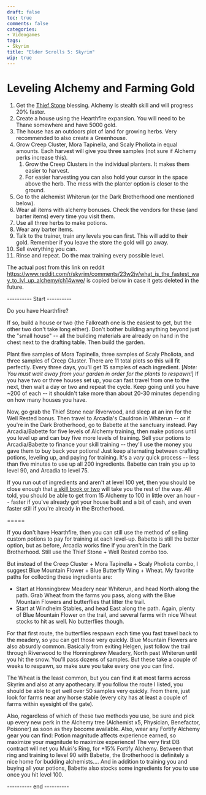 ```yaml
---
draft: false
toc: true
comments: false
categories:
- Videogames
tags:
- Skyrim
title: "Elder Scrolls 5: Skyrim"
wip: true
---
```


# Leveling Alchemy and Farming Gold

1. Get the [Thief Stone][thief-stone] blessing. Alchemy is stealth skill and
   will progress 20% faster.
2. Create a house using the Hearthfire expansion. You will need to be Thane
   somewhere and have 5000 gold.
3. The house has an outdoors plot of land for growing herbs. Very recommended to
   also create a Greenhouse.
4. Grow Creep Cluster, Mora Tapinella, and Scaly Pholiota in equal amounts. Each
   harvest will give you three samples (not sure if Alchemy perks increase
   this).
    1. Grow the Creep Clusters in the individual planters. It makes them easier
       to harvest.
    2. For easier harvesting you can also hold your cursor in the space above
       the herb. The mess with the planter option is closer to the ground.
5. Go to the alchemist Whiterun (or the Dark Brotherhood one mentioned below).
6. Wear all items with alchemy bonuses. Check the vendors for these (and barter
   items) every time you visit them.
7. Use all three herbs to make potions.
8. Wear any barter items.
9. Talk to the trainer, train any levels you can first. This will add to their
   gold. Remember if you leave the store the gold will go away.
10. Sell everything you can.
11. Rinse and repeat. Do the max training every possible level.

[thief-stone]: https://en.uesp.net/wiki/Skyrim:Standing_Stone

The actual post from this link on reddit
https://www.reddit.com/r/skyrim/comments/23w2jy/what_is_the_fastest_way_to_lvl_up_alchemy/ch14wwe/
is copied below in case it gets deleted in the future.

---------- Start ----------

Do you have Hearthfire?

If so, build a house or two (the Falkreath one is the easiest to get, but the
other two don't take long either). Don't bother building anything beyond just
the "small house" -- all the building materials are already on hand in the chest
next to the drafting table. Then build the garden.

Plant five samples of Mora Tapinella, three samples of Scaly Pholiota, and three
samples of Creep Cluster. There are 11 total plots so this will fit perfectly.
Every three days, you'll get 15 samples of each ingredient. [*Note: You must
wait away from your garden in order for the plants to respawn!*] If you have two
or three houses set up, you can fast travel from one to the next, then wait a
day or two and repeat the cycle. Keep going until you have ~200 of each -- it
shouldn't take more than about 20-30 minutes depending on how many houses you
have.

Now, go grab the Thief Stone near Riverwood, and sleep at an inn for the Well
Rested bonus. Then travel to Arcadia's Cauldron in Whiterun -- or if you're in
the Dark Brotherhood, go to Babette at the sanctuary instead. Pay
Arcadia/Babette for five levels of Alchemy training, then make potions until you
level up and can buy five more levels of training. Sell your potions to
Arcadia/Babette to finance your skill training -- they'll use the money you gave
them to buy back your potions! Just keep alternating between crafting potions,
leveling up, and paying for training. It's a *very* quick process -- less than
five minutes to use up all 200 ingredients. Babette can train you up to level
90, and Arcadia to level 75.

If you run out of ingredients and aren't at level 100 yet, then you should be
close enough that [a skill book or
two](http://www.uesp.net/wiki/Skyrim:Skill_Books) will take you the rest of the
way. All told, you should be able to get from 15 Alchemy to 100 in little over
an hour -- faster if you've already got your house built and a bit of cash, and
even faster still if you're already in the Brotherhood.

=====

If you don't have Hearthfire, then you can still use the method of selling
custom potions to pay for training at each level-up. Babette is still the better
option, but as before, Arcadia works fine if you aren't in the Dark Brotherhood.
Still use the Thief Stone + Well Rested combo too.

But instead of the Creep Cluster + Mora Tapinella + Scaly Pholiota combo, I
suggest Blue Mountain Flower + Blue Butterfly Wing + Wheat. My favorite paths
for collecting these ingredients are:

* Start at Honningbrew Meadery near Whiterun, and head North along the path.
  Grab Wheat from the farms you pass, along with the Blue Mountain Flowers and
  butterflies that litter the trail.
* Start at Windhelm Stables, and head East along the path. Again, plenty of Blue
  Mountain Flower on the trail, and several farms with nice Wheat stocks to hit
  as well. No butterflies though.

For that first route, the butterflies respawn each time you fast travel back to
the meadery, so you can get those very quickly. Blue Mountain Flowers are also
absurdly common. Basically from exiting Helgen, just follow the trail through
Riverwood to the Honningbrew Meadery, North past Whiterun until you hit the
snow. You'll pass dozens of samples. But these take a couple of weeks to
respawn, so make sure you take every one you can find.

The Wheat is the least common, but you can find it at most farms across Skyrim
and also at any apothecary. If you follow the route I listed, you should be able
to get well over 50 samples very quickly. From there, just look for farms near
any horse stable (every city has at least a couple of farms within eyesight of
the gate).

Also, regardless of which of these two methods you use, be sure and pick up
every new perk in the Alchemy tree (Alchemist x5, Physician, Benefactor,
Poisoner) as soon as they become available. Also, wear any Fortify Alchemy gear
you can find: Potion magnitude affects experience earned, so maximize your
magnitude to maximize experience! The very first DB contract will net you
Muiri's Ring, for +15% Fortify Alchemy. Between that ring and training to level
90 with Babette, the Brotherhood is definitely a nice home for budding
alchemists.... And in addition to training you and buying all your potions,
Babette also stocks some ingredients for you to use once you hit level 100.

---------- end ----------
